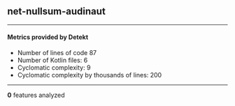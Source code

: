 ## net-nullsum-audinaut
----
#### Metrics provided by Detekt
* Number of lines of code 87
* Number of Kotlin files: 6
* Cyclomatic complexity: 9
* Cyclomatic complexity by thousands of lines: 200 

----
**0** features analyzed



